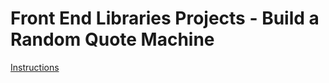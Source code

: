 # Front End Libraries Projects - Build a Random Quote Machine
[Instructions](https://learn.freecodecamp.org/front-end-libraries/front-end-libraries-projects/build-a-random-quote-machine/)
